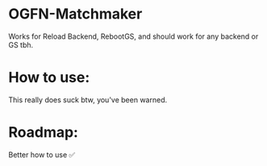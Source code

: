# OGFN-Matchmaker
Works for Reload Backend, RebootGS, and should work for any backend or GS tbh.
# How to use:
This really does suck btw, you've been warned. 
# Roadmap:
Better how to use ✅
